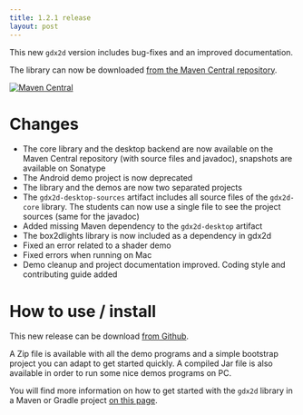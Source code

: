 ```yaml
---
title: 1.2.1 release
layout: post
---
```


This new `gdx2d` version includes bug-fixes and an improved documentation.

The library can now be downloaded [from the Maven Central repository](http://search.maven.org/#search%7Cga%7C1%7Cgdx2d).

[![Maven Central](https://maven-badges.herokuapp.com/maven-central/ch.hevs.gdx2d/gdx2d-core/badge.svg)](http://search.maven.org/#search%7Cga%7C1%7Cch.hevs.gdx2d)

# Changes
* The core library and the desktop backend are now available on the Maven Central repository (with source files and javadoc), snapshots are available on Sonatype
* The Android demo project is now deprecated
* The library and the demos are now two separated projects
* The `gdx2d-desktop-sources` artifact includes all source files of the `gdx2d-core` library. The students can now use a single file to see the project sources (same for the javadoc)
* Added missing Maven dependency to the `gdx2d-desktop` artifact
* The box2dlights library is now included as a dependency in gdx2d
* Fixed an error related to a shader demo
* Fixed errors when running on Mac
* Demo cleanup and project documentation improved. Coding style and contributing guide added

# How to use / install

This new release can be download [from Github](https://github.com/hevs-isi/gdx2d/releases/tag/v1.2.1).

A Zip file is available with all the demo programs and a simple bootstrap project you can adapt to get started quickly. A compiled Jar file is also available in order to run some nice demos programs on PC.

You will find more information on how to get started with the `gdx2d` library in a Maven or Gradle project [on this page](https://github.com/hevs-isi/gdx2d/tree/v1.2.1/gdx2d-library).